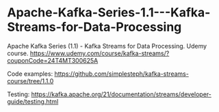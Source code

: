 # Apache-Kafka-Series-1.1---Kafka-Streams-for-Data-Processing
Apache Kafka Series (1.1) - Kafka Streams for Data Processing. 
Udemy course.   https://www.udemy.com/course/kafka-streams/?couponCode=24T4MT300625A

Code examples: https://github.com/simplesteph/kafka-streams-course/tree/1.1.0

Testing: https://kafka.apache.org/21/documentation/streams/developer-guide/testing.html
